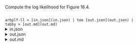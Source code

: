 Compute the log likelihood for Figure 16.4.

<code>
arbplf-ll < [in.json](in.json) | tee [out.json](out.json) |
tabby > [out.md](out.md)
</code>

<details>
<summary>in.json</summary>
```json
{
"model_and_data" :
  {
  "edges" : [[5, 0], [5, 1], [5, 6], [6, 2], [6, 7], [7, 3], [7, 4]],
  "edge_rate_coefficients" : [1, 20, 15, 30, 5, 30, 2],
  "rate_divisor" : 300,
  "root_prior" : [0.25, 0.25, 0.25, 0.25],
  "rate_matrix" : [
	 [0, 1, 1, 1],
	 [1, 0, 1, 1],
	 [1, 1, 0, 1],
	 [1, 1, 1, 0]],
  "probability_array" : [
	 [[1, 0, 0, 0],
	  [0, 1, 0, 0],
	  [0, 1, 0, 0],
	  [0, 1, 0, 0],
	  [0, 0, 1, 0],
	  [1, 1, 1, 1],
	  [1, 1, 1, 1],
	  [1, 1, 1, 1]]]
   }
}
```
</details>

<details>
<summary>out.json</summary>
```json
{
  "columns": ["site", "value"],
  "data": [[0, -11.297288182875496]]
}
```
</details>

<details>
<summary>out.md</summary>

|    |   site |               value |
|---:|-------:|--------------------:|
|  0 |      0 | -11.297288182875496 |
</details>
